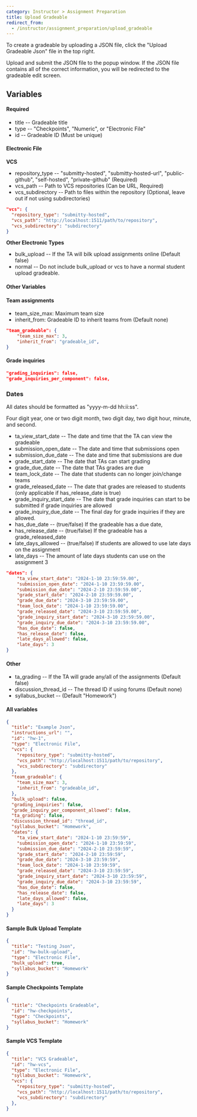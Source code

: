 ```yaml
---
category: Instructor > Assignment Preparation
title: Upload Gradeable
redirect_from:
  - /instructor/assignment_preparation/upload_gradeable
---
```

To create a gradeable by uploading a JSON file, click the "Upload Gradeable Json" file in the top right. 

Upload and submit the JSON file to the popup window. If the JSON file contains all of the correct information, you will be
redirected to the gradeable edit screen. 
## Variables
#### __Required__
* title -- Gradeable title 
* type -- "Checkpoints", "Numeric", or "Electronic File"
* id -- Gradeable ID (Must be unique)

#### Electronic File
__VCS__
* repository_type -- "submitty-hosted", "submitty-hosted-url", "public-github", "self-hosted", "private-github" (Required)
* vcs_path -- Path to VCS repositories (Can be URL, Required)
* vcs_subdirectory -- Path to files within the repository (Optional, leave out if not using subdirectories)

```json
"vcs": {
  "repository_type": "submitty-hosted",
  "vcs_path": "http://localhost:1511/path/to/repository",
  "vcs_subdirectory": "subdirectory"
}
```

__Other Electronic Types__
* bulk_upload -- If the TA will bilk upload assignments online (Default false)
* normal -- Do not include bulk_upload or vcs to have a normal student upload gradeable.

#### Other Variables

#### Team assignments
 * team_size_max: Maximum team size
 * inherit_from: Gradeable ID to inherit teams from (Default none)

```json
"team_gradeable": {
    "team_size_max": 3,
    "inherit_from": "gradeable_id",
}
```
#### Grade inquiries
```json
"grading_inquiries": false,
"grade_inquiries_per_component": false,
```
### Dates
All dates should be formatted as "yyyy-m-dd hh:ii:ss". 

Four digit year, one or two digit month, two digit day, two digit hour, minute, and second. 

* ta_view_start_date -- The date and time that the TA can view the gradeable
* submission_open_date -- The date and time that submissions open
* submission_due_date -- The date and time that submissions are due
* grade_start_date -- The date that TAs can start grading
* grade_due_date -- The date that TAs grades are due
* team_lock_date -- The date that students can no longer join/change teams
* grade_released_date -- The date that grades are released to students (only applicable if has_release_date is true)
* grade_inquiry_start_date -- The date that grade inquiries can start to be submitted if grade inquiries are allowed
* grade_inquiry_due_date -- The final day for grade inquiries if they are allowed.
* has_due_date -- (true/false) If the gradeable has a due date,
* has_release_date -- (true/false) If the gradeable has a grade_released_date
* late_days_allowed -- (true/false) If students are allowed to use late days on the assignment
* late_days -- The amount of late days students can use on the assignment 3
```json
"dates": {
    "ta_view_start_date": "2024-1-10 23:59:59.00",
    "submission_open_date": "2024-1-10 23:59:59.00",
    "submission_due_date": "2024-2-10 23:59:59.00",
    "grade_start_date": "2024-2-10 23:59:59.00",
    "grade_due_date": "2024-3-10 23:59:59.00",
    "team_lock_date": "2024-1-10 23:59:59.00",
    "grade_released_date": "2024-3-10 23:59:59.00",
    "grade_inquiry_start_date": "2024-3-10 23:59:59.00",
    "grade_inquiry_due_date": "2024-3-10 23:59:59.00",
    "has_due_date": false,
    "has_release_date": false,
    "late_days_allowed": false,
    "late_days": 3
}
```

#### Other
* ta_grading -- If the TA will grade any/all of the assignments (Default false)
* discussion_thread_id -- The thread ID if using forums (Default none)
* syllabus_bucket -- (Default "Homework")
#### All variables
```json
{
  "title": "Example Json",
  "instructions_url": "",
  "id": "hw-1",
  "type": "Electronic File",
  "vcs": {
    "repository_type": "submitty-hosted",
    "vcs_path": "http://localhost:1511/path/to/repository",
    "vcs_subdirectory": "subdirectory"
  },
  "team_gradeable": {
    "team_size_max": 3,
    "inherit_from": "gradeable_id",
  },
  "bulk_upload": false,
  "grading_inquiries": false,
  "grade_inquiry_per_component_allowed": false,
  "ta_grading": false,
  "discussion_thread_id": "thread_id",
  "syllabus_bucket": "Homework",
  "dates": {
    "ta_view_start_date": "2024-1-10 23:59:59",
    "submission_open_date": "2024-1-10 23:59:59",
    "submission_due_date": "2024-2-10 23:59:59",
    "grade_start_date": "2024-2-10 23:59:59",
    "grade_due_date": "2024-3-10 23:59:59",
    "team_lock_date": "2024-1-10 23:59:59",
    "grade_released_date": "2024-3-10 23:59:59",
    "grade_inquiry_start_date": "2024-3-10 23:59:59",
    "grade_inquiry_due_date": "2024-3-10 23:59:59",
    "has_due_date": false,
    "has_release_date": false,
    "late_days_allowed": false,
    "late_days": 3
  }
}
```
#### Sample Bulk Upload Template
```json
{
  "title": "Testing Json",
  "id": "hw-bulk-upload",
  "type": "Electronic File",
  "bulk_upload": true,
  "syllabus_bucket": "Homework"
}
```
#### Sample Checkpoints Template
```json
{
  "title": "Checkpoints Gradeable",
  "id": "hw-checkpoints",
  "type": "Checkpoints",
  "syllabus_bucket": "Homework"
}
```
#### Sample VCS Template
```json
{
  "title": "VCS Gradeable",
  "id": "hw-vcs",
  "type": "Electronic File",
  "syllabus_bucket": "Homework",
  "vcs": {
    "repository_type": "submitty-hosted",
    "vcs_path": "http://localhost:1511/path/to/repository",
    "vcs_subdirectory": "subdirectory"
  },
}

